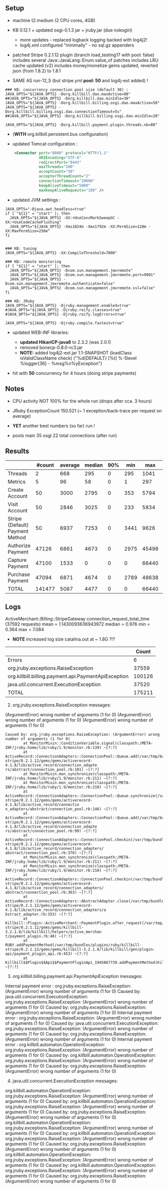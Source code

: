 ## Setup

- machine t2.medium (2 CPU cores, 4GB)

- KB 0.12.1 + updated osgi-0.1.3 jar + jruby.jar (due nokogiri)
  * more updates - replaced logback logging backed with log4j2!
  * log4j.xml configured "minimally" - no sql.gz appenders
- patched Stripe 0.2.1.12 plugin (branch load_testing17 with pool: false)
  includes several Java::JavaLang::Enum.value_of patches
  includes LRU cache updated (v2)
  includes money/monetize gems updated, reverted json (from 1.8.2) to 1.8.1
  
- SAME AS run-12_5 (but stripe.yml **pool: 50** and log4j-ext added) !
  
```
### KB: concurrency connection pool size (default 30) :
JAVA_OPTS="${JAVA_OPTS} -Dorg.killbill.dao.maxActive=80"
##JAVA_OPTS="${JAVA_OPTS} -Dorg.killbill.dao.minIdle=30"
JAVA_OPTS="${JAVA_OPTS} -Dorg.killbill.billing.osgi.dao.maxActive=50"
JAVA_OPTS="${JAVA_OPTS} -Dorg.killbill.billing.osgi.dao.connectionTimeout=5s"
##JAVA_OPTS="${JAVA_OPTS} -Dorg.killbill.billing.osgi.dao.minIdle=20"

JAVA_OPTS="${JAVA_OPTS} -Dorg.killbill.payment.plugin.threads.nb=80"
```

- (**WITH** org.killbill.persistent.bus configuration)

- updated Tomcat configuration :
```xml
    <Connector port="8080" protocol="HTTP/1.1"
               URIEncoding="UTF-8"
               redirectPort="8443"
               maxThreads="200"
               acceptCount="50"
               acceptorThreadCount="2"
               connectionTimeout="10000"
               keepAliveTimeout="5000"
               maxKeepAliveRequests="100" />
```

- updated JVM settings :
```
JAVA_OPTS="-Djava.awt.headless=true"
if [ "${1}" = "start" ]; then
  JAVA_OPTS="${JAVA_OPTS} -XX:+UseConcMarkSweepGC -XX:+UseCodeCacheFlushing"
  JAVA_OPTS="${JAVA_OPTS} -Xms1024m -Xmx1792m -XX:PermSize=128m -XX:MaxPermSize=256m"
fi


### KB: tuning
JAVA_OPTS="${JAVA_OPTS} -XX:CompileThreshold=7000"

### KB: remote monitoring
if [ "${1}" = "start" ]; then
  JAVA_OPTS="${JAVA_OPTS} -Dcom.sun.management.jmxremote"
  JAVA_OPTS="${JAVA_OPTS} -Dcom.sun.management.jmxremote.port=9901"
  JAVA_OPTS="${JAVA_OPTS} -Dcom.sun.management.jmxremote.authenticate=false"
  JAVA_OPTS="${JAVA_OPTS} -Dcom.sun.management.jmxremote.ssl=false"
fi

### KB: JRuby
JAVA_OPTS="${JAVA_OPTS} -Djruby.management.enabled=true"
#JAVA_OPTS="${JAVA_OPTS} -Djruby.reify.classes=true"
#JAVA_OPTS="${JAVA_OPTS} -Djruby.reify.logErrors=true"

JAVA_OPTS="${JAVA_OPTS} -Djruby.compile.fastest=true"
```

- updated WEB-INF libraries:
  * **updated HikariCP-java6** to 2.3.2 (was 2.0.1)
  * removed bonecp-0.8.0-rc3.jar
  * **NOTE:** added log4j2-ext.jar 1.1-SNAPSHOT (loadClass isValidClassName check) 
    ("%d{DEFAULT} [%t] %-5level %logger{36} - %msg%n%yException") 

- hit with **50** concurrency for 4 hours (doing stripe payments)


## Notes

* CPU activity NOT 100% for the whole run (drops after cca. 3 hours)

* JRuby ExceptionCount 150.521 (~ 1 exception/back-trace per request on average)

* **YET** another best numbers (so far) run !

* pools main 35 osgi 22 total connections (after run)


## Results

|                                 | #count | average | median | 90% |  min |   max |   errors | bandwidth |
| ------------------------------- | ------ | ------- | ------ | --- | ---- | ----- | -------- | --------- |
|                         Threads |      2 |     668 |    295 |   0 |  295 |  1041 | 0.00000% |    0.02/s |
|                         Metrics |      5 |      96 |     58 |   0 |    1 |   297 | 0.20000% |    0.02/s |
|                  Create Account |     50 |    3000 |   2795 |   0 |  353 |  5794 | 0.00000% |     1.3/s |
|                   Visit Account |     50 |    2846 |   3025 |   0 |  233 |  5834 | 0.00000% |    1.81/s |
| Stripe (Default) Payment Method |     50 |    6937 |   7253 |   0 | 3441 |  9626 | 0.52000% |    1.25/s |
|               Authorize Payment |  47126 |    6861 |   4673 |   0 | 2975 | 45498 | 0.99975% |    3.32/s |
|                 Capture Payment |  47100 |    1533 |      0 |   0 |    0 | 66440 | 0.99985% |    3.15/s |
|                Purchase Payment |  47094 |    6871 |   4674 |   0 | 2789 | 48638 | 1.00000% |    3.32/s |
|                           TOTAL | 141477 |    5087 |   4477 |   0 |    0 | 66440 | 0.99895% |     9.8/s |


## Logs

ActiveMerchant::Billing::StripeGateway connection_request_total_time (37592 requests) mean = 1.1430093636943972 median = 0.976 min = 0.364 max = 7.084

* **NOTE** increased log size catalina.out at ~ 1.8G ?!?

|                                                       |  Count |
| ----------------------------------------------------- | ------ |
|                                                Errors |      6 |
|                   org.jruby.exceptions.RaiseException |  37559 |
|  org.killbill.billing.payment.api.PaymentApiException | 100126 |
|               java.util.concurrent.ExecutionException |  37520 |
|                                                 TOTAL | 175211 |


2. org.jruby.exceptions.RaiseException messages:

  (ArgumentError) wrong number of arguments (1 for 0)
  (ArgumentError) wrong number of arguments (1 for 0)
  (ArgumentError) wrong number of arguments (1 for 0)
  
```
Caused by: org.jruby.exceptions.RaiseException: (ArgumentError) wrong number of arguments (1 for 0)
        at MonitorMixin::ConditionVariable.signal(classpath:/META-INF/jruby.home/lib/ruby/1.9/monitor.rb:139) ~[?:?]
        at ActiveRecord::ConnectionAdapters::ConnectionPool::Queue.add(/var/tmp/bundles/plugins/ruby/killbill-stripe/0.2.1.12/gems/gems/activerecord-4.1.8/lib/active_record/connection_adapte
rs/abstract/connection_pool.rb:101) ~[?:?]
        at MonitorMixin.mon_synchronize(classpath:/META-INF/jruby.home/lib/ruby/1.9/monitor.rb:211) ~[?:?]
        at MonitorMixin.mon_synchronize(classpath:/META-INF/jruby.home/lib/ruby/1.9/monitor.rb:210) ~[?:?]
        at ActiveRecord::ConnectionAdapters::ConnectionPool::Queue.synchronize(/var/tmp/bundles/plugins/ruby/killbill-stripe/0.2.1.12/gems/gems/activerecord-4.1.8/lib/active_record/connectio
n_adapters/abstract/connection_pool.rb:146) ~[?:?]
        at ActiveRecord::ConnectionAdapters::ConnectionPool::Queue.add(/var/tmp/bundles/plugins/ruby/killbill-stripe/0.2.1.12/gems/gems/activerecord-4.1.8/lib/active_record/connection_adapte
rs/abstract/connection_pool.rb:99) ~[?:?]
        at ActiveRecord::ConnectionAdapters::ConnectionPool.checkin(/var/tmp/bundles/plugins/ruby/killbill-stripe/0.2.1.12/gems/gems/activerecord-4.1.8/lib/active_record/connection_adapters/
abstract/connection_pool.rb:370) ~[?:?]
        at MonitorMixin.mon_synchronize(classpath:/META-INF/jruby.home/lib/ruby/1.9/monitor.rb:211) ~[?:?]
        at MonitorMixin.mon_synchronize(classpath:/META-INF/jruby.home/lib/ruby/1.9/monitor.rb:210) ~[?:?]
        at ActiveRecord::ConnectionAdapters::ConnectionPool.checkin(/var/tmp/bundles/plugins/ruby/killbill-stripe/0.2.1.12/gems/gems/activerecord-4.1.8/lib/active_record/connection_adapters/
abstract/connection_pool.rb:363) ~[?:?]
        at ActiveRecord::ConnectionAdapters::AbstractAdapter.close(/var/tmp/bundles/plugins/ruby/killbill-stripe/0.2.1.12/gems/gems/activerecord-4.1.8/lib/active_record/connection_adapters/a
bstract_adapter.rb:353) ~[?:?]
        at Killbill::Plugin::ActiveMerchant::PaymentPlugin.after_request(/var/tmp/bundles/plugins/ruby/killbill-stripe/0.2.1.12/gems/gems/killbill-3.2.1.8/lib/killbill/helpers/active_merchan
t/payment_plugin.rb:40) ~[?:?]
        at RUBY.addPaymentMethod(/var/tmp/bundles/plugins/ruby/killbill-stripe/0.2.1.12/gems/gems/killbill-3.2.1.8/lib/killbill/gen/plugin-api/payment_plugin_api.rb:453) ~[?:?]
        at Killbill$$Plugin$$Api$$PaymentPluginApi_1945867739.addPaymentMethod(Killbill$$Plugin$$Api$$PaymentPluginApi_1945867739.gen:13) ~[?:?]
```

3. org.killbill.billing.payment.api.PaymentApiException messages:

  Internal payment error : org.jruby.exceptions.RaiseException: (ArgumentError) wrong number of arguments (1 for 0)
    Caused by: java.util.concurrent.ExecutionException: org.jruby.exceptions.RaiseException: (ArgumentError) wrong number of arguments (1 for 0)
    Caused by: org.jruby.exceptions.RaiseException: (ArgumentError) wrong number of arguments (1 for 0)
  Internal payment error : org.jruby.exceptions.RaiseException: (ArgumentError) wrong number of arguments (1 for 0)
    Caused by: java.util.concurrent.ExecutionException: org.jruby.exceptions.RaiseException: (ArgumentError) wrong number of arguments (1 for 0)
    Caused by: org.jruby.exceptions.RaiseException: (ArgumentError) wrong number of arguments (1 for 0)
  Internal payment error : org.killbill.automaton.OperationException: org.jruby.exceptions.RaiseException: (ArgumentError) wrong number of arguments (1 for 0)
    Caused by: org.killbill.automaton.OperationException: org.jruby.exceptions.RaiseException: (ArgumentError) wrong number of arguments (1 for 0)
    Caused by: org.jruby.exceptions.RaiseException: (ArgumentError) wrong number of arguments (1 for 0)
    
4. java.util.concurrent.ExecutionException messages:

  org.killbill.automaton.OperationException: org.jruby.exceptions.RaiseException: (ArgumentError) wrong number of arguments (1 for 0)
    Caused by: org.killbill.automaton.OperationException: org.jruby.exceptions.RaiseException: (ArgumentError) wrong number of arguments (1 for 0)
    Caused by: org.jruby.exceptions.RaiseException: (ArgumentError) wrong number of arguments (1 for 0)
  org.killbill.automaton.OperationException: org.jruby.exceptions.RaiseException: (ArgumentError) wrong number of arguments (1 for 0)
    Caused by: org.killbill.automaton.OperationException: org.jruby.exceptions.RaiseException: (ArgumentError) wrong number of arguments (1 for 0)
    Caused by: org.jruby.exceptions.RaiseException: (ArgumentError) wrong number of arguments (1 for 0)
  org.killbill.automaton.OperationException: org.jruby.exceptions.RaiseException: (ArgumentError) wrong number of arguments (1 for 0)
    Caused by: org.killbill.automaton.OperationException: org.jruby.exceptions.RaiseException: (ArgumentError) wrong number of arguments (1 for 0)
    Caused by: org.jruby.exceptions.RaiseException: (ArgumentError) wrong number of arguments (1 for 0)